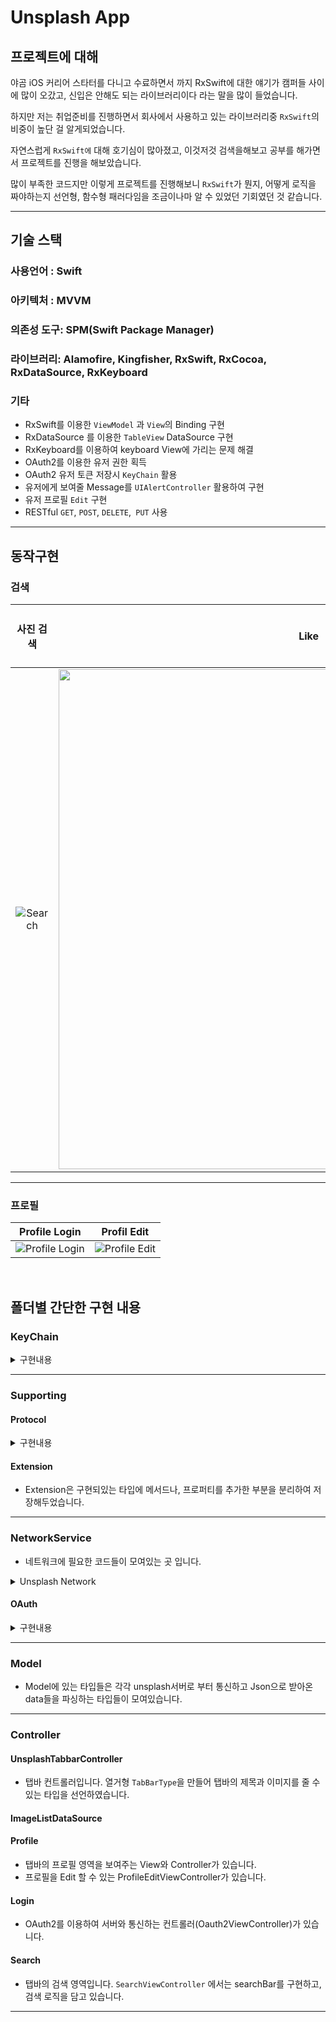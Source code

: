 # Unsplash App

## 프로젝트에 대해

야곰 iOS 커리어 스타터를 다니고 수료하면서 까지 RxSwift에 대한 얘기가 캠퍼들 사이에 많이 오갔고, 신입은 안해도 되는 라이브러리이다 라는 말을 많이 들었습니다.

하지만 저는 취업준비를 진행하면서 회사에서 사용하고 있는 라이브러리중 `RxSwift`의 비중이 높단 걸 알게되었습니다.

자연스럽게 `RxSwift에` 대해 호기심이 많아졌고, 이것저것 검색을해보고 공부를 해가면서 프로젝트를 진행을 해보았습니다.

많이 부족한 코드지만 이렇게 프로젝트를 진행해보니 `RxSwift`가 뭔지, 어떻게 로직을 짜야하는지 선언형, 함수형 패러다임을 조금이나마 알 수 있었던 기회였던 것 같습니다.


---
## 기술 스택
### 사용언어 : Swift
### 아키텍처 : MVVM
### 의존성 도구: SPM(Swift Package Manager)
### 라이브러리: Alamofire, Kingfisher, RxSwift, RxCocoa, RxDataSource, RxKeyboard
### 기타 
- RxSwift를 이용한 `ViewModel` 과 `View`의 Binding 구현
- RxDataSource 를 이용한 `TableView` DataSource 구현
- RxKeyboard를 이용하여 keyboard View에 가리는 문제 해결
- OAuth2를 이용한 유저 권한 획득
- OAuth2 유저 토큰 저장시 `KeyChain` 활용
- 유저에게 보여줄 Message를 `UIAlertController` 활용하여 구현
- 유저 프로필 `Edit` 구현
- RESTful `GET`, `POST`, `DELETE`,` PUT` 사용
---
## 동작구현

### 검색

| 사진 검색 | Like | OAth2를 이용한 로그인 |
|:----------------------------------------------------------:|:------------------------------------------------------------:|:----------------------------------------------------------:|
| ![Search](https://imgur.com/jXFHITP.gif) | <img src ="https://imgur.com/CFcScPD.gif" width = 800> | ![Login](https://imgur.com/OREG96V.gif)|

---

### 프로필

| Profile Login| Profil Edit|
| :-: | :-----------------------------: |
| ![Profile Login](https://imgur.com/pCe2Bi1.gif) | ![Profile Edit](https://imgur.com/PirHlyu.gif) |

<br>

## 폴더별 간단한 구현 내용
### KeyChain

<details>
<summary>구현내용</summary>

- 키체인을 활용하여 값을 저장하거나, 꺼낼 수 있게 끔 구현하였습니다. 기본 Query는 `KeyChainQueryable` Protocol을 활용하여 의존성 주입을 받도록 구현하였습니다.
- Unit Test를 진행해 검증을 하였습니다.
</details>


---
### Supporting
#### Protocol 

<details>
<summary>구현내용</summary>

- `HierarchySetupable`은 코드로 UIKit을 작성할때 addSubView와 layout부분의 순서를 헷갈리지 말라고 정의해두었습니다. 
두개의 메서드(`setupViewHierarchy`, `setupLayout`)를 구현하고 `setupView()` 를 실행하기만 하면 순서를 생각하지 않고 코드로 편하게 작성할 수 있습니다.
- `KeyChainQueryable`은 KeyChain에 쓰일 `query`를 주입받기 위하여 선언해 놓은 프로토콜입니다.
- `TabBarImageInfo`은 tabBarController에 View들을 등록할때 이미지 이름을 저장해놓기 위해 선언한 프로토콜입니다.
</details>

#### Extension

- Extension은 구현되있는 타입에 메서드나, 프로퍼티를 추가한 부분을 분리하여 저장해두었습니다. 

---

### NetworkService
- 네트워크에 필요한 코드들이 모여있는 곳 입니다.
<details>
<summary>Unsplash Network</summary>

- `UnsplashAPIManager`는 unsplash 서버와 전반적인 통신을 구현한 타입입니다. 네트워크 부분의 핵심 로직이라고 볼 수 있습니다. 
`sessionManager`라는 프로퍼티를 만들고 `interceptor` 타입을 만든 뒤 `Session`을 만듭니다.
- `UnsplashParameter`는 Unsplash와 통신할때 HTTP Header들의 내용들을 작성해 둔 곳 입니다. 지금 다시 보니, 이 부분은 OAuth2에 더 어울리는 것 같습니다.
- `UnsplashInterceptor`은 Alamofire의 프로토콜 중 하나로 그중 adapt 메서드는 네트워크 통신 시작하기 전에 호출되는 메서드입니다. 
  이때 request의 header에 유저 token이 있으면 header에 token을 넣어주고, 아니면 clientID를 넣어주도록 하였습니다.
  clientID 와 Seceret Key는 보안상의 이유로 xcconfig를 따로 만들어 저장하였습니다.
- `UnsplashRouter`는 url들이 모여있는 곳 입니다. baseURL, path, parameter를 나눠 각각의 서버 통신 url을 case에 맞게끔 작성하여 헷갈리지 않도록 하였습니다.
</details>

#### OAuth

<details>
<summary>구현내용</summary>

- `TokenManager`는 OAuth2를 이용해 서버로 부터 토큰을 받았을때 KeyChain에 저장하고 꺼내는 용도로 만들었습니다.(전반적인 CRUD)
키의 저장과 삭제를 `BehaviorSubject` 의 스트림을 구성하여 구독자들에게 알려 줄 수 있도록 하였습니다. 
- `TokenQuery`는 KeyChain에 쓰일 `query`를 구현한 부분입니다. `KeyChainQueryable`를 채택하고 구현하여 기본적인 query를 작성하였습니다.
- `UnsplashAccessToken`은 서버로 부터 Token을 받았을때 Json 형식을 파싱할 타입입니다.
</details>

---

### Model
- Model에 있는 타입들은 각각 unsplash서버로 부터 통신하고 Json으로 받아온 data들을 파싱하는 타입들이 모여있습니다.

---

### Controller
#### UnsplashTabbarController
- 탭바 컨트롤러입니다. 열거형 `TabBarType`을 만들어 탭바의 제목과 이미지를 줄 수 있는 타입을 선언하였습니다.

#### ImageListDataSource
#### Profile
- 탭바의 프로필 영역을 보여주는 View와 Controller가 있습니다. 
- 프로필을 Edit 할 수 있는 ProfileEditViewController가 있습니다.

#### Login
- OAuth2를 이용하여 서버와 통신하는 컨트롤러(Oauth2ViewController)가 있습니다.

#### Search
- 탭바의 검색 영역입니다. `SearchViewController` 에서는 searchBar를 구현하고, 검색 로직을 담고 있습니다.

---
